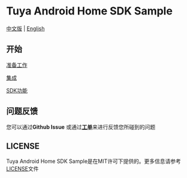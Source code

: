 Tuya Android Home SDK Sample
========================
[中文版](README_zh.md) | [English](README.md)

开始
------------------------

[准备工作](https://developer.tuya.com/zh/docs/app-development/android-app-sdk/preparation?id=Ka7mqlxh7vgi9)

[集成](https://developer.tuya.com/zh/docs/app-development/android-app-sdk/integration/integrated?id=Ka69nt96cw0uj)

[SDK功能](https://developer.tuya.com/zh/docs/app-development/android-app-sdk/featureoverview?id=Ka69nt97vtsfu)

问题反馈
------------------------

您可以通过**Github Issue** 或通过[**工单**](https://service.console.tuya.com)来进行反馈您所碰到的问题

LICENSE
------------------------
Tuya Android Home SDK Sample是在MIT许可下提供的。更多信息请参考[LICENSE](LICENSE)文件
